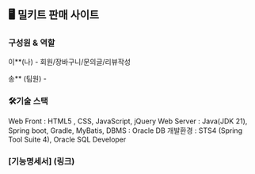 ## 🖥️ 밀키트 판매 사이트

### 구성원 & 역할

이**(나) - 회원/장바구니/문의글/리뷰작성

송** (팀원) -

### 🛠기술 스택

Web Front : HTML5 , CSS, JavaScript, jQuery
Web Server : Java(JDK 21), Spring boot, Gradle, MyBatis,
DBMS : Oracle DB
개발환경 : STS4 (Spring Tool Suite 4), Oracle SQL Developer

### [기능명세서] (링크)
